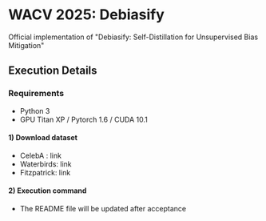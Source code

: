 # WACV 2025: Debiasify
Official implementation of "Debiasify: Self-Distillation for Unsupervised Bias Mitigation"

## **Execution Details**

### Requirements

- Python 3
- GPU Titan XP / Pytorch 1.6 / CUDA 10.1

#### 1) Download dataset

- CelebA : link
- Waterbirds: link
- Fitzpatrick: link

#### 2) Execution command

- The README file will be updated after acceptance
